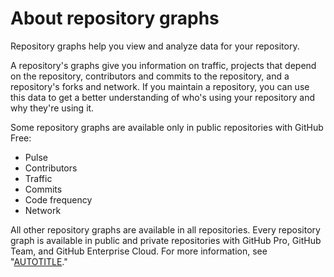 # About repository graphs

Repository graphs help you view and analyze data for your repository.

A repository's graphs give you information on  traffic, projects that depend on the repository, contributors and commits to the repository, and a repository's forks and network. If you maintain a repository, you can use this data to get a better understanding of who's using your repository and why they're using it.

Some repository graphs are available only in public repositories with GitHub Free:
- Pulse
- Contributors
- Traffic
- Commits
- Code frequency
- Network

All other repository graphs are available in all repositories. Every repository graph is available in public and private repositories with GitHub Pro, GitHub Team, and GitHub Enterprise Cloud. For more information, see "[AUTOTITLE](/get-started/learning-about-github/githubs-plans)."
